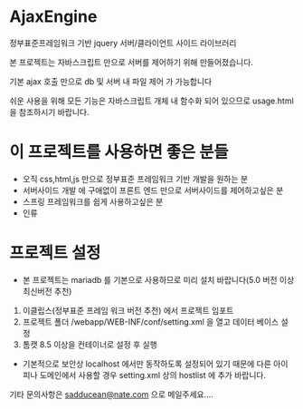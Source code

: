 # AjaxEngine
정부표준프레임워크 기반 jquery 서버/클라이언트 사이드 라이브러리

본 프로젝트는 자바스크립트 만으로 서버를 제어하기 위해 만들어졌습니다.

기본 ajax 호출 만으로 db 및 서버 내 파일 제어 가 가능합니다

쉬운 사용을 위해 모든 기능은 자바스크립트 개체 내 함수화 되어 있으므로 usage.html 을 참조하시기 바랍니다.

# 이 프로젝트를 사용하면 좋은 분들

- 오직 css,html,js 만으로 정부표준 프레임워크 기반 개발을 원하는 분
- 서버사이드 개발 에 구애없이 프론트 엔드 만으로 서버사이드를 제어하고싶은 분
- 스프링 프레임워크를 쉽게 사용하고싶은 분
- 인류

# 프로젝트 설정

- 본 프로젝트는 mariadb 를 기본으로 사용하므로 미리 설치 바랍니다(5.0 버전 이상 최신버전 추천)

1. 이클립스(정부표준 프레임 워크 버전 추천) 에서 프로젝트 임포트
2. 프로젝트 폴더 /webapp/WEB-INF/conf/setting.xml 을 열고 데이터 베이스 설정
3. 톰캣 8.5 이상을 컨테이너로 설정 후 실행

- 기본적으로 보안상 localhost 에서만 동작하도록 설정되어 있기 때문에 다른 아이피나 도메인에서 사용할 경우 setting.xml 상의 hostlist 에 추가 바랍니다.

기타 문의사항은 sadducean@nate.com 으로 메일주세요....

